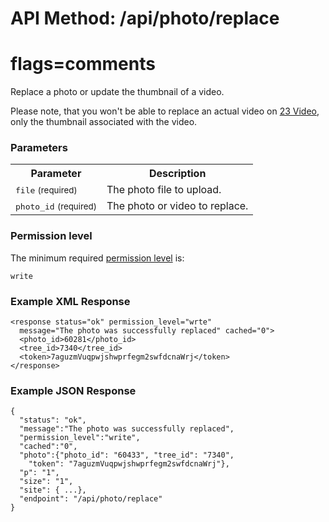# API Method: /api/photo/replace
# flags=comments

Replace a photo or update the thumbnail of a video. 

Please note, that you won't be able to replace an actual video on [23 Video](http://www.23video.com), only the thumbnail associated with the video.


### Parameters

<table class="pretty">
  <tr><th>Parameter</th><th>Description</th></tr>
  <tr><td><tt>file</tt> <small>(required)</small></td><td>The photo file to upload.</td></tr>
  <tr><td><tt>photo_id</tt> <small>(required)</small></td><td>The photo or video to replace.</td></tr>
</table>

    

### Permission level 

The minimum required [permission level](index#permission-level) is:

    write

### Example XML Response

    <response status="ok" permission_level="wrte" 
      message="The photo was successfully replaced" cached="0">
      <photo_id>60281</photo_id>
      <tree_id>7340</tree_id>
      <token>7aguzmVuqpwjshwprfegm2swfdcnaWrj</token>
    </response>

### Example JSON Response

    {
      "status": "ok", 
      "message":"The photo was successfully replaced",
      "permission_level":"write",
      "cached":"0",
      "photo":{"photo_id": "60433", "tree_id": "7340", 
        "token": "7aguzmVuqpwjshwprfegm2swfdcnaWrj"},
      "p": "1",
      "size": "1",
      "site": { ...},
      "endpoint": "/api/photo/replace"
    }
